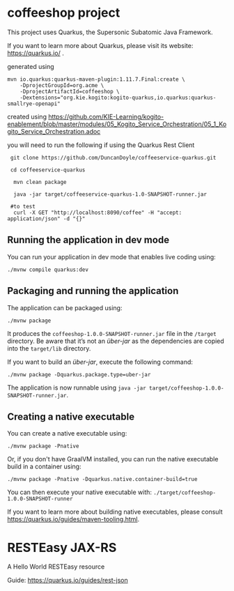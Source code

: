 # coffeeshop project

This project uses Quarkus, the Supersonic Subatomic Java Framework.

If you want to learn more about Quarkus, please visit its website: https://quarkus.io/ .

generated using
```shell script
mvn io.quarkus:quarkus-maven-plugin:1.11.7.Final:create \
    -DprojectGroupId=org.acme \
    -DprojectArtifactId=coffeeshop \
    -Dextensions="org.kie.kogito:kogito-quarkus,io.quarkus:quarkus-smallrye-openapi"
```

created using https://github.com/KIE-Learning/kogito-enablement/blob/master/modules/05_Kogito_Service_Orchestration/05_1_Kogito_Service_Orchestration.adoc

you will need to run the following if using the Quarkus Rest Client

```shell script
 git clone https://github.com/DuncanDoyle/coffeeservice-quarkus.git
 
 cd coffeeservice-quarkus
 
  mvn clean package
 
  java -jar target/coffeeservice-quarkus-1.0-SNAPSHOT-runner.jar
 
 #to test
  curl -X GET "http://localhost:8090/coffee" -H "accept: application/json" -d "{}"
```
 

## Running the application in dev mode

You can run your application in dev mode that enables live coding using:
```shell script
./mvnw compile quarkus:dev
```

## Packaging and running the application

The application can be packaged using:
```shell script
./mvnw package
```
It produces the `coffeeshop-1.0.0-SNAPSHOT-runner.jar` file in the `/target` directory.
Be aware that it’s not an _über-jar_ as the dependencies are copied into the `target/lib` directory.

If you want to build an _über-jar_, execute the following command:
```shell script
./mvnw package -Dquarkus.package.type=uber-jar
```

The application is now runnable using `java -jar target/coffeeshop-1.0.0-SNAPSHOT-runner.jar`.

## Creating a native executable

You can create a native executable using: 
```shell script
./mvnw package -Pnative
```

Or, if you don't have GraalVM installed, you can run the native executable build in a container using: 
```shell script
./mvnw package -Pnative -Dquarkus.native.container-build=true
```

You can then execute your native executable with: `./target/coffeeshop-1.0.0-SNAPSHOT-runner`

If you want to learn more about building native executables, please consult https://quarkus.io/guides/maven-tooling.html.

# RESTEasy JAX-RS

<p>A Hello World RESTEasy resource</p>

Guide: https://quarkus.io/guides/rest-json
